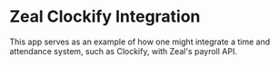 # Zeal Clockify Integration
This app serves as an example of how one might integrate a time and attendance system, such as Clockify, with Zeal's payroll API.